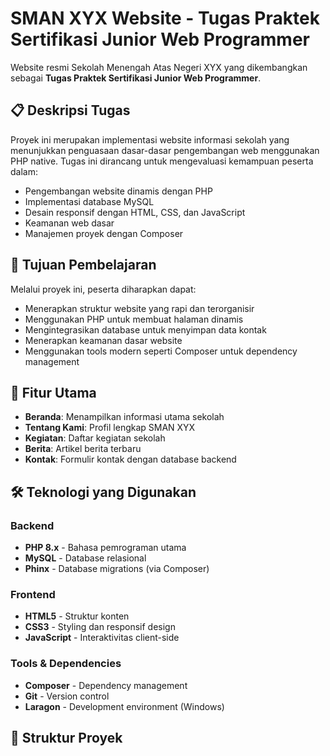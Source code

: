 # SMAN XYX Website - Tugas Praktek Sertifikasi Junior Web Programmer

Website resmi Sekolah Menengah Atas Negeri XYX yang dikembangkan sebagai **Tugas Praktek Sertifikasi Junior Web Programmer**.

## 📋 Deskripsi Tugas

Proyek ini merupakan implementasi website informasi sekolah yang menunjukkan penguasaan dasar-dasar pengembangan web menggunakan PHP native. Tugas ini dirancang untuk mengevaluasi kemampuan peserta dalam:
- Pengembangan website dinamis dengan PHP
- Implementasi database MySQL
- Desain responsif dengan HTML, CSS, dan JavaScript
- Keamanan web dasar
- Manajemen proyek dengan Composer

## 🎯 Tujuan Pembelajaran

Melalui proyek ini, peserta diharapkan dapat:
- Menerapkan struktur website yang rapi dan terorganisir
- Menggunakan PHP untuk membuat halaman dinamis
- Mengintegrasikan database untuk menyimpan data kontak
- Menerapkan keamanan dasar website
- Menggunakan tools modern seperti Composer untuk dependency management

## 🚀 Fitur Utama

- **Beranda**: Menampilkan informasi utama sekolah
- **Tentang Kami**: Profil lengkap SMAN XYX
- **Kegiatan**: Daftar kegiatan sekolah
- **Berita**: Artikel berita terbaru
- **Kontak**: Formulir kontak dengan database backend

## 🛠️ Teknologi yang Digunakan

### Backend
- **PHP 8.x** - Bahasa pemrograman utama
- **MySQL** - Database relasional
- **Phinx** - Database migrations (via Composer)

### Frontend
- **HTML5** - Struktur konten
- **CSS3** - Styling dan responsif design
- **JavaScript** - Interaktivitas client-side

### Tools & Dependencies
- **Composer** - Dependency management
- **Git** - Version control
- **Laragon** - Development environment (Windows)

## 📁 Struktur Proyek
